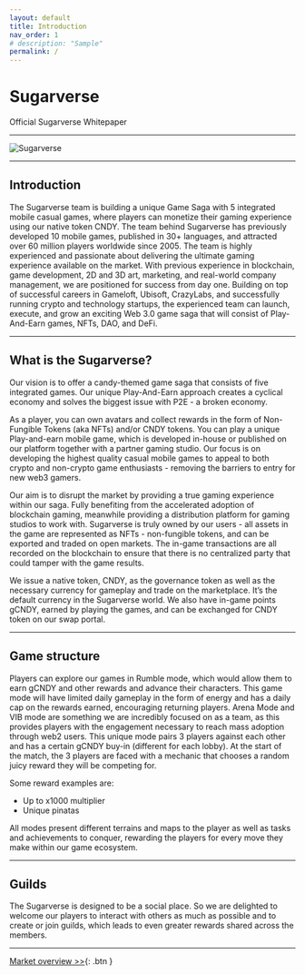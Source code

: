 ```yaml
---
layout: default
title: Introduction
nav_order: 1
# description: "Sample"
permalink: /
---
```


# Sugarverse

Official Sugarverse Whitepaper

---

![Sugarverse](/assets/introduction.png)

---

## Introduction

The Sugarverse team is building a unique Game Saga with 5 integrated mobile casual games, where players can monetize their gaming experience using our native token CNDY. The team behind Sugarverse has previously developed 10 mobile games, published in 30+ languages, and attracted over 60 million players worldwide since 2005. The team is highly experienced and passionate about delivering the ultimate gaming experience available on the market. With previous experience in blockchain, game development, 2D and 3D art, marketing, and real-world company management, we are positioned for success from day one. Building on top of successful careers in Gameloft, Ubisoft, CrazyLabs, and successfully running crypto and technology startups, the experienced team can launch, execute, and grow an exciting Web 3.0 game saga that will consist of Play-And-Earn games, NFTs, DAO, and DeFi.

---

## What is the Sugarverse?

Our vision is to offer a candy-themed game saga that consists of five integrated games. Our unique Play-And-Earn approach creates a cyclical economy and solves the biggest issue with P2E - a broken economy.

As a player, you can own avatars and collect rewards in the form of Non-Fungible Tokens (aka NFTs) and/or CNDY tokens. You can play a unique Play-and-earn mobile game, which is developed in-house or published on our platform together with a partner gaming studio. Our focus is on developing the highest quality casual mobile games to appeal to both crypto and non-crypto game enthusiasts - removing the barriers to entry for new web3 gamers.

Our aim is to disrupt the market by providing a true gaming experience within our saga. Fully benefiting from the accelerated adoption of blockchain gaming, meanwhile providing a distribution platform for gaming studios to work with.
Sugarverse is truly owned by our users - all assets in the game are represented as NFTs - non-fungible tokens, and can be exported and traded on open markets. The in-game transactions are all recorded on the blockchain to ensure that there is no centralized party that could tamper with the game results.

We issue a native token, CNDY, as the governance token as well as the necessary currency for gameplay and trade on the marketplace. It’s the default currency in the Sugarverse world. We also have in-game points gCNDY, earned by playing the games, and can be exchanged for CNDY token on our swap portal.

---

## Game structure

Players can explore our games in Rumble mode, which would allow them to earn gCNDY and other rewards and advance their characters. This game mode will have limited daily gameplay in the form of energy and has a daily cap on the rewards earned, encouraging returning players. Arena Mode and VIB mode are something we are incredibly focused on as a team, as this provides players with the engagement necessary to reach mass adoption through web2 users. This unique mode pairs 3 players against each other and has a certain gCNDY buy-in (different for each lobby). At the start of the match, the 3 players are faced with a mechanic that chooses a random juicy reward they will be competing for.

Some reward examples are:

- Up to x1000 multiplier
- Unique pinatas

All modes present different terrains and maps to the player as well as tasks and achievements to conquer, rewarding the players for every move they make within our game ecosystem.

---

## Guilds

The Sugarverse is designed to be a social place. So we are delighted to welcome our players to interact with others as much as possible and to create or join guilds, which leads to even greater rewards shared across the members.

---

[Market overview >>](https://sugarverse.github.io/2_market_overview.html){: .btn }
